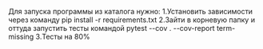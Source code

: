 Для запуска программы из каталога нужно:
1.Установить зависимости через команду pip install -r requirements.txt
2.Зайти в корневую папку и оттуда запустить тесты командой pytest --cov . --cov-report term-missing 
3.Тесты на 80%

